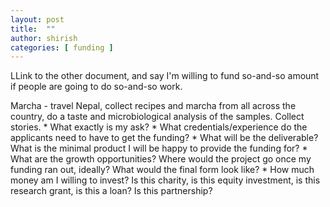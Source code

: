 ```yaml
---
layout: post
title:  ""
author: shirish
categories: [ funding ]
---
```


LLink to the other document, and say I'm willing to fund so-and-so amount if people are going to do so-and-so work.

Marcha - travel Nepal, collect recipes and marcha from all across the country, do a taste and microbiological analysis of the samples. Collect stories.
    * What exactly is my ask?
    * What credentials/experience do the applicants need to have to get the funding?
    * What will be the deliverable? What is the minimal product I will be happy to provide the funding for?
    * What are the growth opportunities? Where would the project go once my funding ran out, ideally? What would the final form look like?
    * How much money am I willing to invest? Is this charity, is this equity investment, is this research grant, is this a loan? Is this partnership?